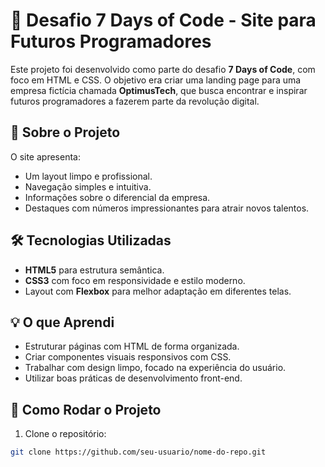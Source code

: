 # 🚀 Desafio 7 Days of Code - Site para Futuros Programadores

Este projeto foi desenvolvido como parte do desafio **7 Days of Code**, com foco em HTML e CSS. O objetivo era criar uma landing page para uma empresa fictícia chamada **OptimusTech**, que busca encontrar e inspirar futuros programadores a fazerem parte da revolução digital.

## 🧩 Sobre o Projeto

O site apresenta:

- Um layout limpo e profissional.
- Navegação simples e intuitiva.
- Informações sobre o diferencial da empresa.
- Destaques com números impressionantes para atrair novos talentos.

## 🛠️ Tecnologias Utilizadas

- **HTML5** para estrutura semântica.
- **CSS3** com foco em responsividade e estilo moderno.
- Layout com **Flexbox** para melhor adaptação em diferentes telas.

## 💡 O que Aprendi

- Estruturar páginas com HTML de forma organizada.
- Criar componentes visuais responsivos com CSS.
- Trabalhar com design limpo, focado na experiência do usuário.
- Utilizar boas práticas de desenvolvimento front-end.

## 📁 Como Rodar o Projeto

1. Clone o repositório:
```bash
git clone https://github.com/seu-usuario/nome-do-repo.git
